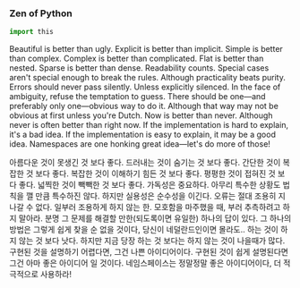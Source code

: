 ### Zen of Python

```python
import this
```





Beautiful is better than ugly.
Explicit is better than implicit.
Simple is better than complex.
Complex is better than complicated.
Flat is better than nested.
Sparse is better than dense.
Readability counts.
Special cases aren't special enough to break the rules.
Although practicality beats purity.
Errors should never pass silently.
Unless explicitly silenced.
In the face of ambiguity, refuse the temptation to guess.
There should be one—and preferably only one—obvious way to do it.
Although that way may not be obvious at first unless you're Dutch.
Now is better than never.
Although never is often better than right now.
If the implementation is hard to explain, it's a bad idea.
If the implementation is easy to explain, it may be a good idea.
Namespaces are one honking great idea—let's do more of those!

아름다운 것이 못생긴 것 보다 좋다.
드러내는 것이 숨기는 것 보다 좋다.
간단한 것이 복잡한 것 보다 좋다.
복잡한 것이 이해하기 힘든 것 보다 좋다.
평평한 것이 접혀진 것 보다 좋다.
넓찍한 것이 빽빽한 것 보다 좋다.
가독성은 중요하다.
아무리 특수한 상황도 법칙을 깰 만큼 특수하진 않다.
하지만 실용성은 순수성을 이긴다.
오류는 절대 조용히 지나갈 수 없다.
일부러 조용하게 하지 않는 한.
모호함을 마주했을 때, 부러 추측하려고 하지 말아라.
분명 그 문제를 해결할 만한(되도록이면 유일한) 하나의 답이 있다.
그 하나의 방법은 그렇게 쉽게 찾을 순 없을 것이다, 당신이 네덜란드인이면 몰라도.. 
하는 것이 하지 않는 것 보다 낫다.
하지만 지금 당장 하는 것 보다는 하지 않는 것이 나을때가 많다.
구현된 것을 설명하기 어렵다면, 그건 나쁜 아이디어이다.
구현된 것이 쉽게 설명된다면 그건 아마 좋은 아이디어 일 것이다.
네임스페이스는 정말정말 좋은 아이디어이다, 더 적극적으로 사용하라!